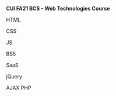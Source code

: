 **CUI FA21 BCS - Web Technologies Course**
  
  HTML
  
  CSS
  
  JS
  
  BS5
  
  SaaS
  
  jQuery
  
  AJAX
  PHP
